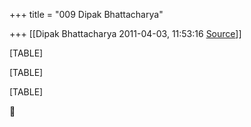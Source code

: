 +++
title = "009 Dipak Bhattacharya"

+++
[[Dipak Bhattacharya	2011-04-03, 11:53:16 [Source](https://groups.google.com/g/bvparishat/c/7NY5SEvADjY)]]



[TABLE]

[TABLE]

[TABLE]



